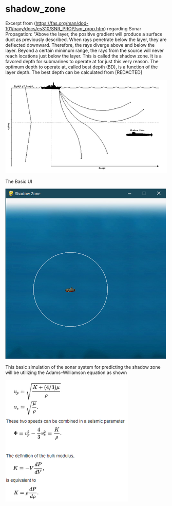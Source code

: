 # shadow_zone
Excerpt from (https://fas.org/man/dod-101/navy/docs/es310/SNR_PROP/snr_prop.htm) regarding Sonar Propagation:
"Above the layer, the positive gradient will produce a surface duct as previously described. When rays penetrate below the layer, they are deflected downward. Therefore, the rays diverge above and below the layer. Beyond a certain minimum range, the rays from the source will never reach locations just below the layer. This is called the shadow zone. It is a favored depth for submarines to operate at for just this very reason. The optimum depth to operate at, called best depth (BD), is a function of the layer depth. The best depth can be calculated from [REDACTED]

![Deflection](gradient_deflection.PNG)

The Basic UI

![Sub](logo.png)

This basic simulation of the sonar system for predicting the shadow zone will be utilizing the Adams–Williamson equation as shown

![AW](adams-williamson.PNG)

